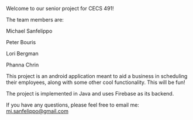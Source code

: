 Welcome to our senior project for CECS 491!

The team members are:

Michael Sanfelippo

Peter Bouris

Lori Bergman

Phanna Chrin

This project is an android application meant to aid a business in scheduling their employees, along with some other cool functionality. This will be fun!

The project is implemented in Java and uses Firebase as its backend.

If you have any questions, please feel free to email me: mj.sanfelippo@gmail.com

